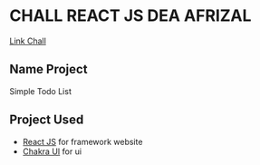 # CHALL REACT JS DEA AFRIZAL

[Link Chall](https://github.com/deaaprizal/announcement/blob/main/challenge-react-1-1.md)

## Name Project

Simple Todo List

## Project Used

- [React JS](https://reactjs.org/) for framework website
- [Chakra UI](https://chakra-ui.com/) for ui
